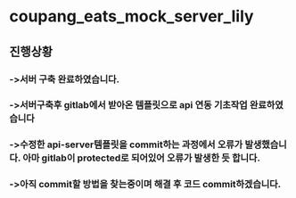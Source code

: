 # coupang_eats_mock_server_lily

## 진행상황 
### ->서버 구축 완료하였습니다. 
### ->서버구축후 gitlab에서 받아온 템플릿으로 api 연동 기초작업 완료하였습니다 
### ->수정한 api-server템플릿을 commit하는 과정에서 오류가 발생했습니다. 아마 gitlab이 protected로 되어있어 오류가 발생한 듯 합니다. 
### ->아직 commit할 방법을 찾는중이며 해결 후 코드 commit하겠습니다. 
